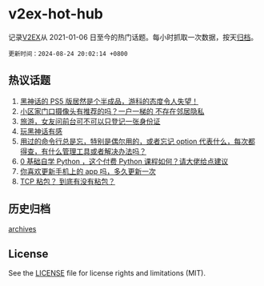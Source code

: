 # v2ex-hot-hub

 记录[V2EX](https://www.v2ex.com/)从 2021-01-06 日至今的热门话题。每小时抓取一次数据，按天[归档](archives)。

`更新时间：2024-08-24 20:02:14 +0800`

## 热议话题

1. [黑神话的 PS5 版居然是个半成品，游科的态度令人失望！](https://www.v2ex.com/t/1067444)
1. [小区家门口摄像头有推荐的吗？一户一梯的 不存在邻居隐私](https://www.v2ex.com/t/1067410)
1. [旅游，女友问前台可不可以只登记一张身份证](https://www.v2ex.com/t/1067487)
1. [玩黑神话有感](https://www.v2ex.com/t/1067420)
1. [用过的命令行总是忘，特别是偶尔用的，或者忘记 option 代表什么，每次都得查，有什么管理工具或者解决办法吗？](https://www.v2ex.com/t/1067416)
1. [0 基础自学 Python ，这个付费 Python 课程如何？请大佬给点建议](https://www.v2ex.com/t/1067502)
1. [你喜欢更新手机上的 app 吗，多久更新一次](https://www.v2ex.com/t/1067417)
1. [TCP 粘包？ 到底有没有粘包？](https://www.v2ex.com/t/1067508)

## 历史归档

[archives](archives)

## License

See the [LICENSE](LICENSE) file for license rights and limitations (MIT).
